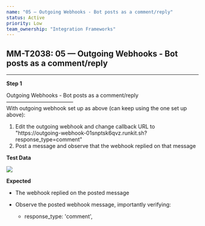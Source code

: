 ```yaml
---
name: "05 — Outgoing Webhooks - Bot posts as a comment/reply"
status: Active
priority: Low
team_ownership: "Integration Frameworks"
---
```


## MM-T2038: 05 — Outgoing Webhooks - Bot posts as a comment/reply

---

**Step 1**

Outgoing Webhooks - Bot posts as a comment/reply\
–––––––––––––––––––––––––\
With outgoing webhook set up as above (can keep using the one set up above):

1. Edit the outgoing webhook and change callback URL to "https\://outgoing-webhook-01snptsk6qvz.runkit.sh?response\_type=comment"
2. Post a message and observe that the webhook replied on that message

**Test Data**

![](https://smartbear-tm4j-prod-us-west-2-attachment-rich-text.s3.us-west-2.amazonaws.com/embedded-f3277290f945470c4add5d21ef3dc7ca7b74388fc7152bfb6b99ae58c66a95a8-1589891858933-1589891858933.png)

**Expected**

- The webhook replied on the posted message

- Observe the posted webhook message, importantly verifying:

  - response\_type: 'comment',
